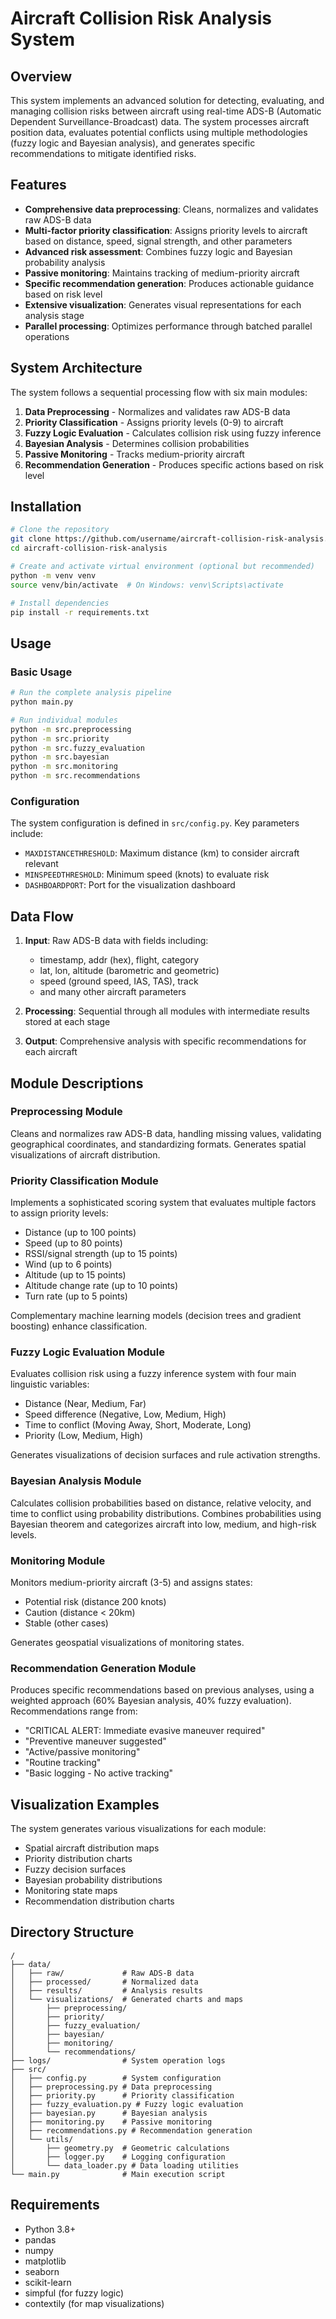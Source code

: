 # Aircraft Collision Risk Analysis System

## Overview

This system implements an advanced solution for detecting, evaluating, and managing collision risks between aircraft using real-time ADS-B (Automatic Dependent Surveillance-Broadcast) data. The system processes aircraft position data, evaluates potential conflicts using multiple methodologies (fuzzy logic and Bayesian analysis), and generates specific recommendations to mitigate identified risks.

## Features

- **Comprehensive data preprocessing**: Cleans, normalizes and validates raw ADS-B data
- **Multi-factor priority classification**: Assigns priority levels to aircraft based on distance, speed, signal strength, and other parameters
- **Advanced risk assessment**: Combines fuzzy logic and Bayesian probability analysis
- **Passive monitoring**: Maintains tracking of medium-priority aircraft
- **Specific recommendation generation**: Produces actionable guidance based on risk level
- **Extensive visualization**: Generates visual representations for each analysis stage
- **Parallel processing**: Optimizes performance through batched parallel operations

## System Architecture

The system follows a sequential processing flow with six main modules:

1. **Data Preprocessing** - Normalizes and validates raw ADS-B data
2. **Priority Classification** - Assigns priority levels (0-9) to aircraft
3. **Fuzzy Logic Evaluation** - Calculates collision risk using fuzzy inference
4. **Bayesian Analysis** - Determines collision probabilities
5. **Passive Monitoring** - Tracks medium-priority aircraft
6. **Recommendation Generation** - Produces specific actions based on risk level

## Installation

```bash
# Clone the repository
git clone https://github.com/username/aircraft-collision-risk-analysis.git
cd aircraft-collision-risk-analysis

# Create and activate virtual environment (optional but recommended)
python -m venv venv
source venv/bin/activate  # On Windows: venv\Scripts\activate

# Install dependencies
pip install -r requirements.txt
```

## Usage

### Basic Usage

```bash
# Run the complete analysis pipeline
python main.py

# Run individual modules
python -m src.preprocessing
python -m src.priority
python -m src.fuzzy_evaluation
python -m src.bayesian
python -m src.monitoring
python -m src.recommendations
```

### Configuration

The system configuration is defined in `src/config.py`. Key parameters include:

- `MAXDISTANCETHRESHOLD`: Maximum distance (km) to consider aircraft relevant
- `MINSPEEDTHRESHOLD`: Minimum speed (knots) to evaluate risk
- `DASHBOARDPORT`: Port for the visualization dashboard

## Data Flow

1. **Input**: Raw ADS-B data with fields including:
   - timestamp, addr (hex), flight, category
   - lat, lon, altitude (barometric and geometric)
   - speed (ground speed, IAS, TAS), track
   - and many other aircraft parameters

2. **Processing**: Sequential through all modules with intermediate results stored at each stage

3. **Output**: Comprehensive analysis with specific recommendations for each aircraft

## Module Descriptions

### Preprocessing Module

Cleans and normalizes raw ADS-B data, handling missing values, validating geographical coordinates, and standardizing formats. Generates spatial visualizations of aircraft distribution.

### Priority Classification Module

Implements a sophisticated scoring system that evaluates multiple factors to assign priority levels:
- Distance (up to 100 points)
- Speed (up to 80 points)
- RSSI/signal strength (up to 15 points)
- Wind (up to 6 points)
- Altitude (up to 15 points)
- Altitude change rate (up to 10 points)
- Turn rate (up to 5 points)

Complementary machine learning models (decision trees and gradient boosting) enhance classification.

### Fuzzy Logic Evaluation Module

Evaluates collision risk using a fuzzy inference system with four main linguistic variables:
- Distance (Near, Medium, Far)
- Speed difference (Negative, Low, Medium, High)
- Time to conflict (Moving Away, Short, Moderate, Long)
- Priority (Low, Medium, High)

Generates visualizations of decision surfaces and rule activation strengths.

### Bayesian Analysis Module

Calculates collision probabilities based on distance, relative velocity, and time to conflict using probability distributions. Combines probabilities using Bayesian theorem and categorizes aircraft into low, medium, and high-risk levels.

### Monitoring Module

Monitors medium-priority aircraft (3-5) and assigns states:
- Potential risk (distance  200 knots)
- Caution (distance < 20km)
- Stable (other cases)

Generates geospatial visualizations of monitoring states.

### Recommendation Generation Module

Produces specific recommendations based on previous analyses, using a weighted approach (60% Bayesian analysis, 40% fuzzy evaluation). Recommendations range from:
- "CRITICAL ALERT: Immediate evasive maneuver required"
- "Preventive maneuver suggested"
- "Active/passive monitoring"
- "Routine tracking"
- "Basic logging - No active tracking"

## Visualization Examples

The system generates various visualizations for each module:
- Spatial aircraft distribution maps
- Priority distribution charts
- Fuzzy decision surfaces
- Bayesian probability distributions
- Monitoring state maps
- Recommendation distribution charts

## Directory Structure

```
/
├── data/
│   ├── raw/             # Raw ADS-B data
│   ├── processed/       # Normalized data
│   ├── results/         # Analysis results
│   └── visualizations/  # Generated charts and maps
│       ├── preprocessing/
│       ├── priority/
│       ├── fuzzy_evaluation/
│       ├── bayesian/
│       ├── monitoring/
│       └── recommendations/
├── logs/                # System operation logs
├── src/
│   ├── config.py        # System configuration
│   ├── preprocessing.py # Data preprocessing
│   ├── priority.py      # Priority classification
│   ├── fuzzy_evaluation.py # Fuzzy logic evaluation
│   ├── bayesian.py      # Bayesian analysis
│   ├── monitoring.py    # Passive monitoring
│   ├── recommendations.py # Recommendation generation
│   └── utils/
│       ├── geometry.py  # Geometric calculations
│       ├── logger.py    # Logging configuration
│       └── data_loader.py # Data loading utilities
└── main.py              # Main execution script
```

## Requirements

- Python 3.8+
- pandas
- numpy
- matplotlib
- seaborn
- scikit-learn
- simpful (for fuzzy logic)
- contextily (for map visualizations)
